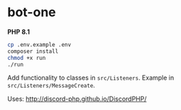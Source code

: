 # bot-one

**PHP 8.1**

```bash
cp .env.example .env
composer install
chmod +x run
./run
```

Add functionality to classes in `src/Listeners`. 
Example in `src/Listeners/MessageCreate`.

Uses: http://discord-php.github.io/DiscordPHP/

